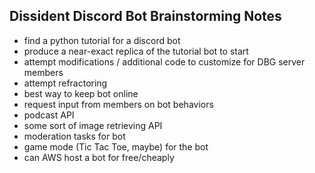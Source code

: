 
## Dissident Discord Bot Brainstorming Notes

- find a python tutorial for a discord bot
- produce a near-exact replica of the tutorial bot to start
- attempt modifications / additional code to customize for DBG server members
- attempt refractoring 
- best way to keep bot online 
- request input from members on bot behaviors
- podcast API
- some sort of image retrieving API
- moderation tasks for bot 
- game mode (Tic Tac Toe, maybe) for the bot
- can AWS host a bot for free/cheaply
